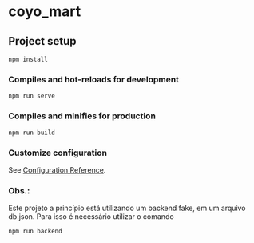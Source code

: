 # coyo_mart

## Project setup
```
npm install
```

### Compiles and hot-reloads for development
```
npm run serve
```

### Compiles and minifies for production
```
npm run build
```

### Customize configuration
See [Configuration Reference](https://cli.vuejs.org/config/).

### Obs.:
Este projeto a princípio está utilizando um backend fake, em um arquivo db.json.
Para isso é necessário utilizar o comando 
```
npm run backend
```

